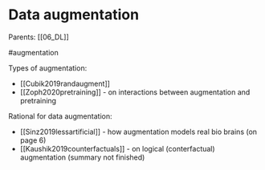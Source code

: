 # Data augmentation

Parents: [[06_DL]]

#augmentation

Types of augmentation:
* [[Cubik2019randaugment]]
* [[Zoph2020pretraining]] - on interactions between augmentation and pretraining

Rational for data augmentation:
* [[Sinz2019lessartificial]] - how augmentation models real bio brains (on page 6)
* [[Kaushik2019counterfactuals]] - on logical (conterfactual) augmentation (summary not finished)